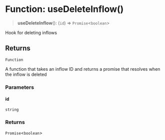 # Function: useDeleteInflow()

> **useDeleteInflow**(): (`id`) => `Promise`\<`boolean`\>

Hook for deleting inflows

## Returns

`Function`

A function that takes an inflow ID and returns a promise that resolves when the inflow is deleted

### Parameters

#### id

`string`

### Returns

`Promise`\<`boolean`\>
